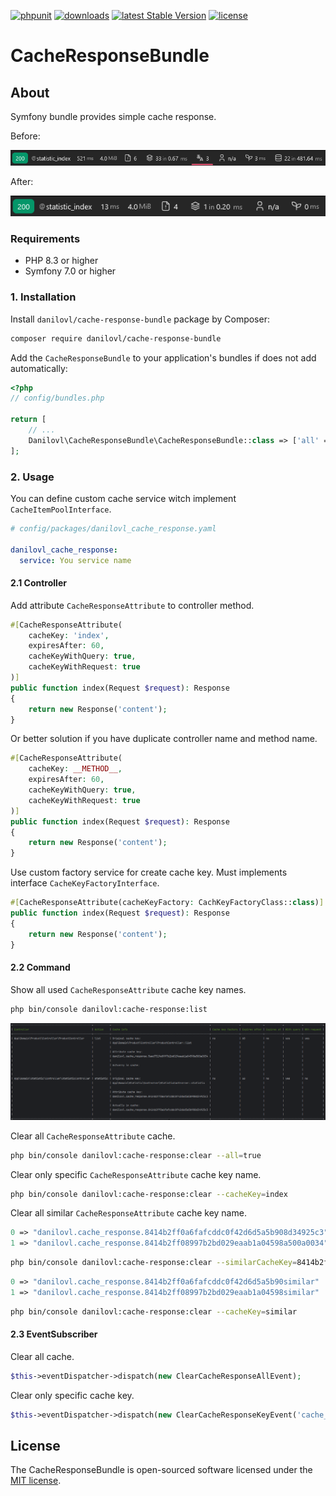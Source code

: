 [![phpunit](https://github.com/danilovl/cache-response-bundle/actions/workflows/phpunit.yml/badge.svg)](https://github.com/danilovl/cache-response-bundle/actions/workflows/phpunit.yml)
[![downloads](https://img.shields.io/packagist/dt/danilovl/cache-response-bundle)](https://packagist.org/packages/danilovl/cache-response-bundle)
[![latest Stable Version](https://img.shields.io/packagist/v/danilovl/cache-response-bundle)](https://packagist.org/packages/danilovl/cache-response-bundle)
[![license](https://img.shields.io/packagist/l/danilovl/cache-response-bundle)](https://packagist.org/packages/danilovl/cache-response-bundle)

# CacheResponseBundle #

## About ##

Symfony bundle provides simple cache response.

Before:

![Alt text](/.github/readme/profiler_before.png?raw=true "Profiler before")

After:

![Alt text](/.github/readme/profiler_after.png?raw=true "Profiler after")

### Requirements

* PHP 8.3 or higher
* Symfony 7.0 or higher

### 1. Installation

Install `danilovl/cache-response-bundle` package by Composer:

``` bash
composer require danilovl/cache-response-bundle
```

Add the `CacheResponseBundle` to your application's bundles if does not add automatically:

``` php
<?php
// config/bundles.php

return [
    // ...
    Danilovl\CacheResponseBundle\CacheResponseBundle::class => ['all' => true]
];
```

### 2. Usage

You can define custom cache service witch implement `CacheItemPoolInterface`.

```yaml
# config/packages/danilovl_cache_response.yaml

danilovl_cache_response:
  service: You service name
```

#### 2.1 Controller

Add attribute `CacheResponseAttribute` to controller method.

```php
#[CacheResponseAttribute(
    cacheKey: 'index', 
    expiresAfter: 60, 
    cacheKeyWithQuery: true, 
    cacheKeyWithRequest: true
)]
public function index(Request $request): Response
{
    return new Response('content');
}
```

Or better solution if you have duplicate controller name and method name.

```php
#[CacheResponseAttribute(
    cacheKey: __METHOD__, 
    expiresAfter: 60, 
    cacheKeyWithQuery: true, 
    cacheKeyWithRequest: true
)]
public function index(Request $request): Response
{
    return new Response('content');
}
```

Use custom factory service for create cache key. Must implements interface `CacheKeyFactoryInterface`.

```php
#[CacheResponseAttribute(cacheKeyFactory: CachKeyFactoryClass::class)]
public function index(Request $request): Response
{
    return new Response('content');
}
```

#### 2.2 Command

Show all used `CacheResponseAttribute` cache key names.

```bash
php bin/console danilovl:cache-response:list 
```

![Alt text](/.github/readme/console_command_list.png?raw=true "Console command list")

Clear all `CacheResponseAttribute` cache.

```bash
php bin/console danilovl:cache-response:clear --all=true
```

Clear only specific `CacheResponseAttribute` cache key name.

```bash
php bin/console danilovl:cache-response:clear --cacheKey=index
```

Clear all similar `CacheResponseAttribute` cache key name.

```php
0 => "danilovl.cache_response.8414b2ff0a6fafcddc0f42d6d5a5b908d34925c3"
1 => "danilovl.cache_response.8414b2ff08997b2bd029eaab1a04598a500a0034"
```

```bash
php bin/console danilovl:cache-response:clear --similarCacheKey=8414b2ff0
```

```php
0 => "danilovl.cache_response.8414b2ff0a6fafcddc0f42d6d5a5b90similar"
1 => "danilovl.cache_response.8414b2ff08997b2bd029eaab1a04598similar"
```

```bash
php bin/console danilovl:cache-response:clear --cacheKey=similar
```

#### 2.3 EventSubscriber

Clear all cache.

```php
$this->eventDispatcher->dispatch(new ClearCacheResponseAllEvent);
```

Clear only specific cache key.

```php
$this->eventDispatcher->dispatch(new ClearCacheResponseKeyEvent('cache_key'));
```

## License

The CacheResponseBundle is open-sourced software licensed under the [MIT license](https://opensource.org/licenses/MIT).
